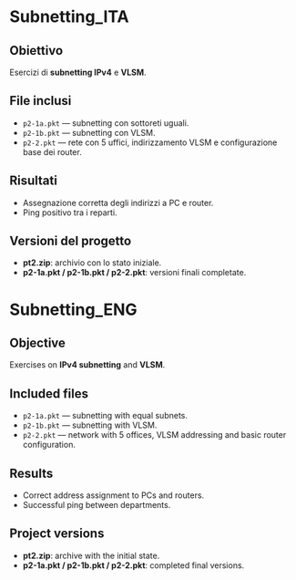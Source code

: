 
# Subnetting_ITA

## Obiettivo
Esercizi di **subnetting IPv4** e **VLSM**.
## File inclusi
- `p2-1a.pkt` — subnetting con sottoreti uguali.  
- `p2-1b.pkt` — subnetting con VLSM.  
- `p2-2.pkt` — rete con 5 uffici, indirizzamento VLSM e configurazione base dei router.

## Risultati
- Assegnazione corretta degli indirizzi a PC e router.  
- Ping positivo tra i reparti.  

## Versioni del progetto
- **pt2.zip**: archivio con lo stato iniziale.  
- **p2-1a.pkt / p2-1b.pkt / p2-2.pkt**: versioni finali completate.

# Subnetting_ENG

## Objective
Exercises on **IPv4 subnetting** and **VLSM**.

## Included files
- `p2-1a.pkt` — subnetting with equal subnets.  
- `p2-1b.pkt` — subnetting with VLSM.  
- `p2-2.pkt` — network with 5 offices, VLSM addressing and basic router configuration.

## Results
- Correct address assignment to PCs and routers.  
- Successful ping between departments.  

## Project versions
- **pt2.zip**: archive with the initial state.  
- **p2-1a.pkt / p2-1b.pkt / p2-2.pkt**: completed final versions.
